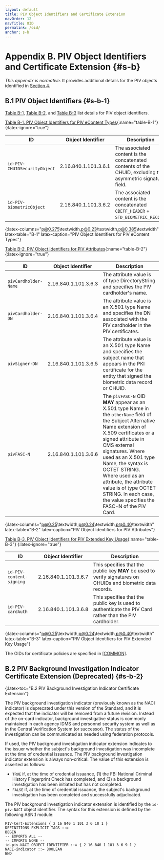 ```yaml
---
layout: default
title: PIV Object Identifiers and Certificate Extension
navOrder: 12
navTitle: OID
permalink: /oid/
anchor: s-b
---
```


# Appendix B. PIV Object Identifiers and Certificate Extension {#s-b}

_This appendix is normative._ It provides additional details for the PIV objects identified in [Section 4](frontend.md#s-4).

## B.1 PIV Object Identifiers {#s-b-1}

[Table B-1](oid.md#table-B-1), [Table B-2](oid.md#table-B-2), and [Table B-3](oid.md#table-B-3) list details for PIV object identifiers.

[Table B-1. PIV Object Identifiers for PIV eContent Types](oid.md#table-B-1){:name="table-B-1"}
{:latex-ignore="true"}

|ID| Object Identifier|Description|
|---|---|---|
|`id-PIV-CHUIDSecurityObject`|2.16.840.1.101.3.6.1|The associated content is the concatenated contents of the CHUID, excluding the asymmetric signature field.|
|`id-PIV-biometricObject`|2.16.840.1.101.3.6.2|The associated content is the concatenated `CBEFF_HEADER` + `STD_BIOMETRIC_RECORD`.|
{:latex-columns="p@0.275\textwidth,p@0.23\textwidth,p@0.385\textwidth" latex-table="B-1" latex-caption="PIV Object Identifiers for PIV eContent Types"}

[Table B-2. PIV Object Identifiers for PIV Attributes](oid.md#table-B-2){:name="table-B-2"}
{:latex-ignore="true"}

|ID| Object Identifier|Description|
|---|---|---|
|`pivCardholder-Name`|2.16.840.1.101.3.6.3|The attribute value is of type DirectoryString and specifies the PIV cardholder's name.|
|`pivCardholder-DN`|2.16.840.1.101.3.6.4|The attribute value is an X.501 type Name and specifies the DN associated with the PIV cardholder in the PIV certificates.|
|`pivSigner-DN`|2.16.840.1.101.3.6.5|The attribute value is an X.501 type Name and specifies the subject name that appears in the PKI certificate for the entity that signed the biometric data record or CHUID.|
|`pivFASC-N`|2.16.840.1.101.3.6.6|The `pivFASC-N` OID **MAY** appear as an X.501 type Name in the `otherName` field of the Subject Alternative Name extension of X.509 certificates or a signed attribute in CMS external signatures. Where used as an X.501 type Name, the syntax is OCTET STRING. Where used as an attribute, the attribute value is of type OCTET STRING. In each case, the value specifies the FASC-N of the PIV Card.|
{:latex-columns="p@0.25\textwidth,p@0.24\textwidth,p@0.40\textwidth" latex-table="B-2" latex-caption="PIV Object Identifiers for PIV Attributes"}

[Table B-3. PIV Object Identifiers for PIV Extended Key Usage](oid.md#table-B-3){:name="table-B-3"}
{:latex-ignore="true"}

|ID| Object Identifier|Description|
|---|---|---|
|`id-PIV-content-signing`|2.16.840.1.101.3.6.7|This specifies that the public key **MAY** be used to verify signatures on CHUIDs and biometric data records.|
|`id-PIV-cardAuth`|2.16.840.1.101.3.6.8|This specifies that the public key is used to authenticate the PIV Card rather than the PIV cardholder.|
{:latex-columns="p@0.25\textwidth,p@0.24\textwidth,p@0.40\textwidth" latex-table="B-3" latex-caption="PIV Object Identifiers for PIV Extended Key Usage"}

The OIDs for certificate policies are specified in [[COMMON]](references.md#ref-COMMON).

## B.2 PIV Background Investigation Indicator Certificate Extension (Deprecated) {#s-b-2}
{:latex-toc="B.2 PIV Background Investigation Indicator Certificate Extension"}

The PIV background investigation indicator (previously known as the NACI indicator) is deprecated under this version of the 
Standard, and it is expected that the indicator will be removed from a future revision.
Instead of the on-card indicator, background investigative status is commonly maintained in each 
agency IDMS and personnel security system as well as in the Central Verification System (or successor). The status of the investigation can be communicated as needed using 
federation protocols. 

If used, the PIV background investigation indicator extension indicates to the issuer whether the subject's
background investigation was incomplete at the time of credential issuance. The PIV background investigation indicator
extension is always non-critical.
The value of this extension is asserted as
follows:

- `TRUE` if, at the time of credential issuance, (1) the FBI National Criminal History Fingerprint Check
    has completed, and (2) a background investigation has been initiated but has not completed.
- `FALSE` if, at the time of credential issuance, the subject's background investigation has been
    completed and successfully adjudicated.

The PIV background investigation indicator extension is identified by the `id-piv-NACI`
object identifier. The syntax for this extension is defined by the following ASN.1 module:

~~~
PIV-Cert-Extensions { 2 16 840 1 101 3 6 10 1 }
DEFINITIONS EXPLICIT TAGS ::=
BEGIN
-- EXPORTS ALL --
-- IMPORTS NONE --
id-piv-NACI OBJECT IDENTIFIER ::= { 2 16 840 1 101 3 6 9 1 }
NACI-indicator ::= BOOLEAN
END
~~~
